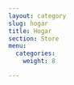 ```yaml
---
layout: category
slug: hogar
title: Hogar
section: Store
menu:
  categories:
    weight: 8

---
```

